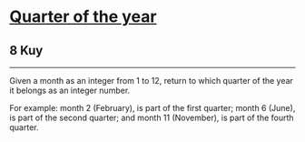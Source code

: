 <div>
<h1><a href="https://www.codewars.com/kata/5ce9c1000bab0b001134f5af">Quarter of the year</a></h1>
<h2>8 Kuy</h2>
<hr>
<p>Given a month as an integer from 1 to 12,
return to which quarter of the year it belongs as an integer number.</p>

<p>For example: month 2 (February), is part of the first quarter; 
month 6 (June), is part of the second quarter; and month 11 (November), 
is part of the fourth quarter.</p>
</div>